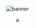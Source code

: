 <p align="center">
  <img id="mainElement" src="https://64.media.tumblr.com/b5e3a533e84f5a3289c1d099e8e75a11/b3fa508b34dfc206-d2/s1280x1920/c97cf0ed1bed4186c4afb19d3f55d20556a8a4e8.pnj" alt="banner">
</p>
<p align="center">
  a
</p>
